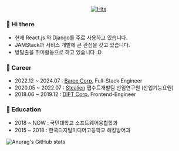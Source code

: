 <div align=center>

[![Hits](https://hits.seeyoufarm.com/api/count/incr/badge.svg?url=https%3A%2F%2Fgithub.com%2Fsirldev&count_bg=%2379C83D&title_bg=%23555555&icon=&icon_color=%23E7E7E7&title=hits&edge_flat=false)](https://hits.seeyoufarm.com)

</div>

### 👋 Hi there
- 현재 React.js 와 Django를 주로 사용하고 있습니다. 
- JAMStack과 서비스 개발에 큰 관심을 갖고 있습니다.
- 방탈출을 취미활동으로 하고 있습니다 :D

### 🔭 Career
- 2022.12 ~ 2024.07 : [Baree Corp.](https://www.reitwagen.co.kr) Full-Stack Engineer
- 2020.05 ~ 2022.07 : [Stealien](https://stealien.com) 앱수트개발팀 선임연구원 (산업기능요원)
- 2018.06 ~ 2019.12 : [DIFT Corp.](https://www.demptyspace.com/) Frontend-Engineer

### 🏫 Education
- 2018 ~ NOW : 국민대학교 소프트웨어융합학과
- 2015 ~ 2018 : 한국디지털미디어고등학교 해킹방어과

![Anurag's GitHub stats](https://github-readme-stats.vercel.app/api?username=sirldev&show_icons=true&theme=dracula)
<!--
**JunHyeokHa/JunHyeokHa** is a ✨ _special_ ✨ repository because its `README.md` (this file) appears on your GitHub profile.

Here are some ideas to get you started:

- 🔭 I’m currently working on ...
- 🌱 I’m currently learning ...
- 👯 I’m looking to collaborate on ...
- 🤔 I’m looking for help with ...
- 💬 Ask me about ...
- 📫 How to reach me: ...
- 😄 Pronouns: ...
- ⚡ Fun fact: ...
-->
